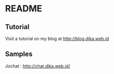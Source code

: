 README
======

Tutorial
------------
Visit a tutorial on my blog at http://blog.dika.web.id


Samples
-------

Jochat : http://chat.dika.web.id/